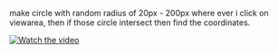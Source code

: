 make circle with random radius of 20px - 200px where ever i click on viewarea, then if those circle intersect then find the coordinates.


[![Watch the video](https://drive.google.com/file/d/14FWfYBIfTNwY1TU3fkbGRExRnGwkaO8O/view?usp=sharing)](https://drive.google.com/file/d/1HV0_Mi3Q7fgI7d46vBOz50dj42RDv1PC/view?usp=sharing)